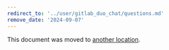 ```yaml
---
redirect_to: '../user/gitlab_duo_chat/questions.md'
remove_date: '2024-09-07'
---
```


This document was moved to [another location](../user/gitlab_duo_chat/questions.md).

<!-- This redirect file can be deleted after <2024-09-07>. -->
<!-- Redirects that point to other docs in the same project expire in three months. -->
<!-- Redirects that point to docs in a different project or site (for example, link is not relative and starts with `https:`) expire in one year. -->
<!-- Before deletion, see: https://docs.gitlab.com/ee/development/documentation/redirects.html -->
